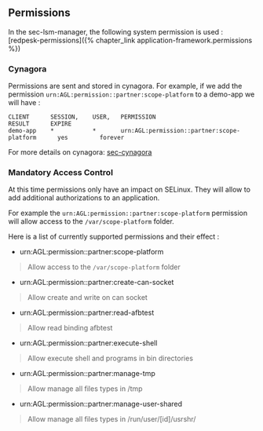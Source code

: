 ## Permissions

In the sec-lsm-manager, the following system permission is used : [redpesk-permissions]({% chapter_link application-framework.permissions %})

### Cynagora

Permissions are sent and stored in cynagora.
For example, if we add the permission `urn:AGL:permission::partner:scope-platform`
to a demo-app we will have :

```
CLIENT      SESSION,    USER,   PERMISSION                                      RESULT      EXPIRE
demo-app    *           *       urn:AGL:permission::partner:scope-platform      yes         forever
```

For more details on cynagora: [sec-cynagora](https://github.com/redpesk-core/sec-cynagora)


### Mandatory Access Control

At this time permissions only have an impact on SELinux.
They will allow to add additional authorizations to an application.

For example the `urn:AGL:permission::partner:scope-platform` permission
will allow access to the `/var/scope-platform` folder.

Here is a list of currently supported permissions and their effect :


- urn:AGL:permission::partner:scope-platform

> Allow access to the `/var/scope-platform` folder

- urn:AGL:permission::partner:create-can-socket

> Allow create and write on can socket

- urn:AGL:permission::partner:read-afbtest

> Allow read binding afbtest

- urn:AGL:permission::partner:execute-shell

> Allow execute shell and programs in bin directories

- urn:AGL:permission::partner:manage-tmp

> Allow manage all files types in /tmp

- urn:AGL:permission::partner:manage-user-shared

> Allow manage all files types in /run/user/[id]/usrshr/
